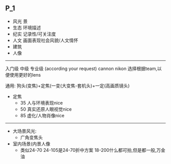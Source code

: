 P_1
--------------
* 风光   景
* 生态   环境描述
* 纪实   记录性/可关注度
* 人文   画面表现社会风貌/人文情怀
* 建筑   
* 人像   

---------------
入门级  中级  专业级 (according your request)  cannon nikon  选择根据team,以便使用更好的lens

通用:
狗头(变焦)+定焦(一变(大变焦-套机头)+一定(高画质镜头)
* 定焦
  * 35 人与环境表现nice
  * 50 真实还原人眼视觉nice
  * 85 虚化/人物肖像nice
--------------
* 大场景风光:
  * 广角变焦头
* 室内场景(内景人像
  * 类似24-70   24-105是24-70折中方案    18-200什么都可拍,但是都一般,万金油

